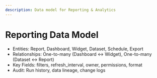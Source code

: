 ```yaml
---
description: Data model for Reporting & Analytics
---
```


# Reporting Data Model
- Entities: Report, Dashboard, Widget, Dataset, Schedule, Export
- Relationships: One-to-many (Dashboard <-> Widget), One-to-many (Dataset <-> Report)
- Key Fields: filters, refresh_interval, owner, permissions, format
- Audit: Run history, data lineage, change logs
